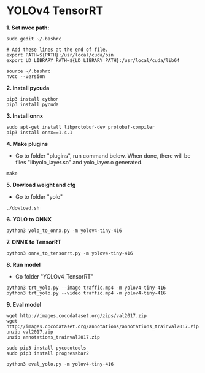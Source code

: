 # YOLOv4 TensorRT


**1. Set nvcc path:**
```
sudo gedit ~/.bashrc
```
```
# Add these lines at the end of file.
export PATH=${PATH}:/usr/local/cuda/bin
export LD_LIBRARY_PATH=${LD_LIBRARY_PATH}:/usr/local/cuda/lib64
```
```
source ~/.bashrc
nvcc --version
```
**2. Install pycuda**
```
pip3 install cython
pip3 install pycuda
```
**3. Install onnx**
```
sudo apt-get install libprotobuf-dev protobuf-compiler
pip3 install onnx==1.4.1
```
**4. Make plugins**
- Go to folder "plugins", run command below. When done, there will be files "libyolo_layer.so" and yolo_layer.o generated.
```
make
```
**5. Dowload weight and cfg**
- Go to folder "yolo"
```
./dowload.sh
```
**6. YOLO to ONNX**
```
python3 yolo_to_onnx.py -m yolov4-tiny-416
```
**7. ONNX to TensorRT**
```
python3 onnx_to_tensorrt.py -m yolov4-tiny-416
```
**8. Run model**
- Go folder "YOLOv4_TensorRT"
```
python3 trt_yolo.py --image traffic.mp4 -m yolov4-tiny-416
python3 trt_yolo.py --video traffic.mp4 -m yolov4-tiny-416
```
**9. Eval model**
```
wget http://images.cocodataset.org/zips/val2017.zip
wget http://images.cocodataset.org/annotations/annotations_trainval2017.zip
unzip val2017.zip
unzip annotations_trainval2017.zip
```
```
sudo pip3 install pycocotools
sudo pip3 install progressbar2
```
```
python3 eval_yolo.py -m yolov4-tiny-416
```
